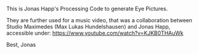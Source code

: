 This is Jonas Happ's Processing Code to generate Eye Pictures.

They are further used for a music video, that was a collaboration between Studio Maximedes (Max Lukas Hundelshausen) and Jonas Happ,
accessible under: https://www.youtube.com/watch?v=KJKB0THAuWk

Best,
Jonas
